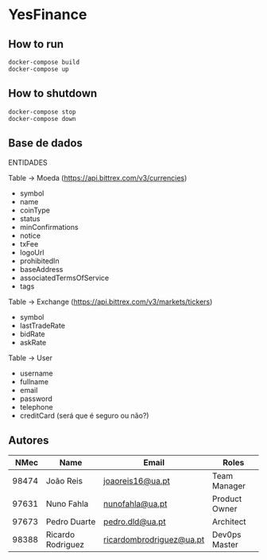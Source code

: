 # YesFinance

## How to run
```
docker-compose build
docker-compose up
```

## How to shutdown
```
docker-compose stop
docker-compose down
```

## Base de dados

ENTIDADES

Table -> Moeda (https://api.bittrex.com/v3/currencies)
- symbol
- name
- coinType
- status
- minConfirmations
- notice
- txFee
- logoUrl
- prohibitedIn
- baseAddress
- associatedTermsOfService
- tags

Table -> Exchange (https://api.bittrex.com/v3/markets/tickers)
- symbol
- lastTradeRate
- bidRate
- askRate

Table -> User
- username
- fullname
- email
- password
- telephone
- creditCard (será que é seguro ou não?)

## Autores

| NMec | Name | Email | Roles |
|--:|---|---|---|
| 98474| João Reis | joaoreis16@ua.pt | Team Manager |
| 97631| Nuno Fahla| nunofahla@ua.pt| Product Owner |
| 97673| Pedro Duarte | pedro.dld@ua.pt | Architect |
| 98388| Ricardo Rodriguez| ricardombrodriguez@ua.pt| Dev0ps Master |
